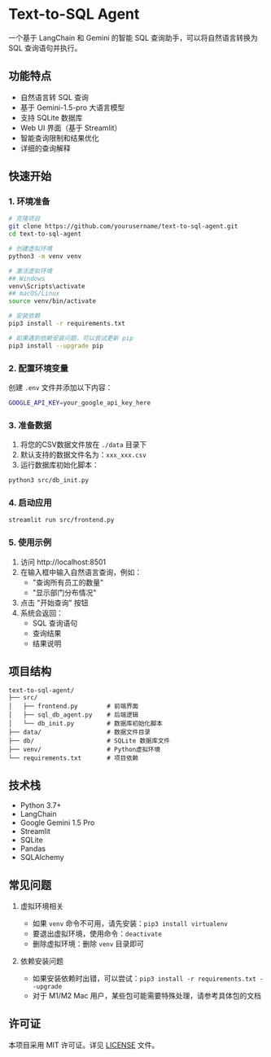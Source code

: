 # Text-to-SQL Agent

一个基于 LangChain 和 Gemini 的智能 SQL 查询助手，可以将自然语言转换为 SQL 查询语句并执行。

## 功能特点

- 自然语言转 SQL 查询
- 基于 Gemini-1.5-pro 大语言模型
- 支持 SQLite 数据库
- Web UI 界面（基于 Streamlit）
- 智能查询限制和结果优化
- 详细的查询解释

## 快速开始

### 1. 环境准备

```bash
# 克隆项目
git clone https://github.com/yourusername/text-to-sql-agent.git
cd text-to-sql-agent

# 创建虚拟环境
python3 -m venv venv

# 激活虚拟环境
## Windows
venv\Scripts\activate
## macOS/Linux
source venv/bin/activate

# 安装依赖
pip3 install -r requirements.txt

# 如果遇到依赖安装问题，可以尝试更新 pip
pip3 install --upgrade pip
```

### 2. 配置环境变量
创建 `.env` 文件并添加以下内容：
```bash
GOOGLE_API_KEY=your_google_api_key_here
```

### 3. 准备数据
1. 将您的CSV数据文件放在 `./data` 目录下
2. 默认支持的数据文件名为：`xxx_xxx.csv`
3. 运行数据库初始化脚本：
```bash
python3 src/db_init.py
```

### 4. 启动应用
```bash
streamlit run src/frontend.py
```

### 5. 使用示例
1. 访问 http://localhost:8501
2. 在输入框中输入自然语言查询，例如：
   - "查询所有员工的数量"
   - "显示部门分布情况"
3. 点击 "开始查询" 按钮
4. 系统会返回：
   - SQL 查询语句
   - 查询结果
   - 结果说明

## 项目结构

```
text-to-sql-agent/
├── src/
│   ├── frontend.py        # 前端界面
│   ├── sql_db_agent.py    # 后端逻辑
│   └── db_init.py         # 数据库初始化脚本
├── data/                  # 数据文件目录
├── db/                    # SQLite 数据库文件
├── venv/                  # Python虚拟环境
└── requirements.txt       # 项目依赖
```

## 技术栈

- Python 3.7+
- LangChain
- Google Gemini 1.5 Pro
- Streamlit
- SQLite
- Pandas
- SQLAlchemy

## 常见问题

1. 虚拟环境相关
   - 如果 `venv` 命令不可用，请先安装：`pip3 install virtualenv`
   - 要退出虚拟环境，使用命令：`deactivate`
   - 删除虚拟环境：删除 `venv` 目录即可

2. 依赖安装问题
   - 如果安装依赖时出错，可以尝试：`pip3 install -r requirements.txt --upgrade`
   - 对于 M1/M2 Mac 用户，某些包可能需要特殊处理，请参考具体包的文档

## 许可证

本项目采用 MIT 许可证。详见 [LICENSE](LICENSE) 文件。